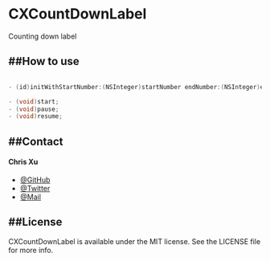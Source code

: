 CXCountDownLabel
================

Counting down label

##How to use
---

```Objective-C

- (id)initWithStartNumber:(NSInteger)startNumber endNumber:(NSInteger)endNumber countDownHandeler:(CXCountDownHandler)countDownHandeler;

- (void)start;
- (void)pause;
- (void)resume;

```

##Contact
---
#### Chris Xu

 * [@GitHub](https://github.com/ChrisXu1221)
 * [@Twitter](https://twitter.com/taterctl)
 * [@Mail](mailto:taterctl@gmail.com)

##License
---
CXCountDownLabel is available under the MIT license. See the LICENSE file for more info. 